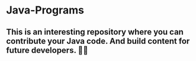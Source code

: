 # Java-Programs

## This is an interesting repository where you can contribute your Java code. And build content for future developers. 👩‍💻
